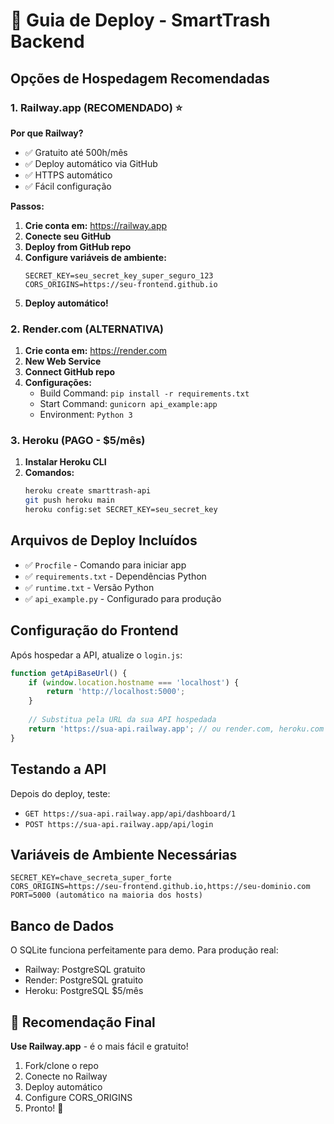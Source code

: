 # 🚀 Guia de Deploy - SmartTrash Backend

## Opções de Hospedagem Recomendadas

### 1. Railway.app (RECOMENDADO) ⭐

**Por que Railway?**
- ✅ Gratuito até 500h/mês
- ✅ Deploy automático via GitHub
- ✅ HTTPS automático
- ✅ Fácil configuração

**Passos:**

1. **Crie conta em:** https://railway.app
2. **Conecte seu GitHub**
3. **Deploy from GitHub repo**
4. **Configure variáveis de ambiente:**
   ```
   SECRET_KEY=seu_secret_key_super_seguro_123
   CORS_ORIGINS=https://seu-frontend.github.io
   ```
5. **Deploy automático!**

### 2. Render.com (ALTERNATIVA)

1. **Crie conta em:** https://render.com
2. **New Web Service**
3. **Connect GitHub repo**
4. **Configurações:**
   - Build Command: `pip install -r requirements.txt`
   - Start Command: `gunicorn api_example:app`
   - Environment: `Python 3`

### 3. Heroku (PAGO - $5/mês)

1. **Instalar Heroku CLI**
2. **Comandos:**
   ```bash
   heroku create smarttrash-api
   git push heroku main
   heroku config:set SECRET_KEY=seu_secret_key
   ```

## Arquivos de Deploy Incluídos

- ✅ `Procfile` - Comando para iniciar app
- ✅ `requirements.txt` - Dependências Python
- ✅ `runtime.txt` - Versão Python
- ✅ `api_example.py` - Configurado para produção

## Configuração do Frontend

Após hospedar a API, atualize o `login.js`:

```javascript
function getApiBaseUrl() {
    if (window.location.hostname === 'localhost') {
        return 'http://localhost:5000';
    }
    
    // Substitua pela URL da sua API hospedada
    return 'https://sua-api.railway.app'; // ou render.com, heroku.com
}
```

## Testando a API

Depois do deploy, teste:
- `GET https://sua-api.railway.app/api/dashboard/1`
- `POST https://sua-api.railway.app/api/login`

## Variáveis de Ambiente Necessárias

```
SECRET_KEY=chave_secreta_super_forte
CORS_ORIGINS=https://seu-frontend.github.io,https://seu-dominio.com
PORT=5000 (automático na maioria dos hosts)
```

## Banco de Dados

O SQLite funciona perfeitamente para demo. Para produção real:
- Railway: PostgreSQL gratuito
- Render: PostgreSQL gratuito  
- Heroku: PostgreSQL $5/mês

## 🎯 Recomendação Final

**Use Railway.app** - é o mais fácil e gratuito!

1. Fork/clone o repo
2. Conecte no Railway
3. Deploy automático
4. Configure CORS_ORIGINS
5. Pronto! 🚀

